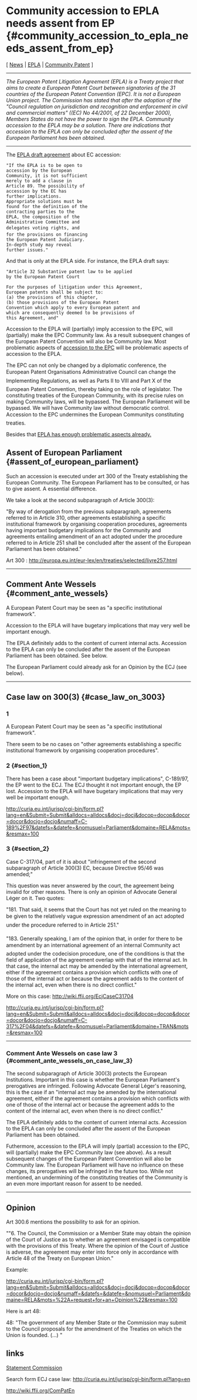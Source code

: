 # Community accession to EPLA needs assent from EP {#community_accession_to_epla_needs_assent_from_ep}

\[ [ News](SwpatcninoEn "wikilink") \|
[EPLA](http://wiki.ffii.org/EplaEn "wikilink") \| [ Community
Patent](ComPatEn "wikilink") \]

------------------------------------------------------------------------

*The European Patent Litigation Agreement (EPLA) is a Treaty project
that aims to create a European Patent Court between signatories of the
31 countries of the European Patent Convention (EPC). It is not a
European Union project. The Commission has stated that after the
adoption of the \"Council regulation on jurisdiction and recognition and
enforcement in civil and commercial matters\" ((EC) No 44/2001, of 22
December 2000), Members States do not have the power to sign the EPLA.
Community accession to the EPLA may be a solution. There are indications
that accession to the EPLA can only be concluded after the assent of the
European Parliament has been obtained.*

------------------------------------------------------------------------

The [EPLA draft
agreement](http://www.european-patent-office.org/epo/epla/pdf/agreement_draft.pdf "wikilink")
about EC accession:

`"If the EPLA is to be open to`\
`accession by the European`\
`Community, it is not sufficient`\
`merely to add a clause in`\
`Article 89. The possibility of`\
`accession by the EC has`\
`further implications.`\
`Appropriate solutions must be`\
`found for the definition of the`\
`contracting parties to the`\
`EPLA, the composition of the`\
`Administrative Committee and`\
`delegates voting rights, and`\
`for the provisions on financing`\
`the European Patent Judiciary.`\
`In-depth study may reveal`\
`further issues."`

And that is only at the EPLA side. For instance, the EPLA draft says:

`"Article 32 Substantive patent law to be applied`\
`by the European Patent Court`

`For the purposes of litigation under this Agreement,`\
`European patents shall be subject to:`\
`(a) the provisions of this chapter,`\
`(b) those provisions of the European Patent`\
`Convention which apply to every European patent and`\
`which are consequently deemed to be provisions of`\
`this Agreement, and"`

Accession to the EPLA will (partially) imply accession to the EPC, will
(partially) make the EPC Community law. As a result subsequent changes
of the European Patent Convention will also be Community law. Most
problematic aspects of [accession to the
EPC](http://www.ffii.org/~ante/compat/FFII.org_EC-accession-EPC.pdf "wikilink")
will be problematic aspects of accession to the EPLA.

The EPC can not only be changed by a diplomatic conference, the European
Patent Organisations Administrative Council can change the
Implementing Regulations, as well as Parts II to VIII and Part X of
the European Patent Convention, thereby taking on the role of
legislator. The constituting treaties of the European Community, with
its precise rules on making Community laws, will be bypassed. The
European Parliament will be bypassed. We will have Community law without
democratic control. Accession to the EPC undermines the European
Communitys constituting treaties.

Besides that [EPLA has enough problematic aspects
already.](http://wiki.ffii.org/EplaEn "wikilink")

## Assent of European Parliament {#assent_of_european_parliament}

Such an accession is executed under art 300 of the Treaty establishing
the European Community. The European Parliament has to be consulted, or
has to give assent. A essential difference.

We take a look at the second subparagraph of Article 300(3):

\"By way of derogation from the previous subparagraph, agreements
referred to in Article 310, other agreements establishing a specific
institutional framework by organising cooperation procedures, agreements
having important budgetary implications for the Community and agreements
entailing amendment of an act adopted under the procedure referred to in
Article 251 shall be concluded after the assent of the European
Parliament has been obtained.\"

Art 300 :
<http://europa.eu.int/eur-lex/en/treaties/selected/livre257.html>

------------------------------------------------------------------------

## Comment Ante Wessels {#comment_ante_wessels}

A European Patent Court may be seen as \"a specific institutional
framework\".

Accession to the EPLA will have bugetary implications that may very well
be important enough.

The EPLA definitely adds to the content of current internal acts.
Accession to the EPLA can only be concluded after the assent of the
European Parliament has been obtained. See below.

The European Parliament could already ask for an Opinion by the ECJ (see
below).

------------------------------------------------------------------------

## Case law on 300(3) {#case_law_on_3003}

### 1

A European Patent Court may be seen as \"a specific institutional
framework\".

There seem to be no cases on \"other agreements establishing a specific
institutional framework by organising cooperation procedures\".

### 2 {#section_1}

There has been a case about \"important budgetary implications\",
C-189/97, the EP went to the ECJ. The ECJ thought it not important
enough, the EP lost. Accession to the EPLA will have bugetary
implications that may very well be important enough.

<http://curia.eu.int/jurisp/cgi-bin/form.pl?lang=en&Submit=Submit&alldocs=alldocs&docj=docj&docop=docop&docor=docor&docjo=docjo&numaff=C-189%2F97&datefs=&datefe=&nomusuel=Parliament&domaine=RELA&mots=&resmax=100>

### 3 {#section_2}

Case C-317/04, part of it is about \"infringement of the second
subparagraph of Article 300(3) EC, because Directive 95/46 was
amended;\"

This question was never answered by the court, the agreement being
invalid for other reasons. There is only an opinion of Advocate General
Léger on it. Two quotes:

\"181. That said, it seems that the Court has not yet ruled on the
meaning to be given to the relatively vague expression amendment of an
act adopted under the procedure referred to in Article 251.\"

\"183. Generally speaking, I am of the opinion that, in order for there
to be amendment by an international agreement of an internal Community
act adopted under the codecision procedure, one of the conditions is
that the field of application of the agreement overlap with that of the
internal act. In that case, the internal act may be amended by the
international agreement, either if the agreement contains a provision
which conflicts with one of those of the internal act or because the
agreement adds to the content of the internal act, even when there is no
direct conflict.\"

More on this case: <http://wiki.ffii.org/EcjCaseC31704>

<http://curia.eu.int/jurisp/cgi-bin/form.pl?lang=en&Submit=Submit&alldocs=alldocs&docj=docj&docop=docop&docor=docor&docjo=docjo&numaff=C-317%2F04&datefs=&datefe=&nomusuel=Parliament&domaine=TRAN&mots=&resmax=100>

------------------------------------------------------------------------

### Comment Ante Wessels on case law 3 {#comment_ante_wessels_on_case_law_3}

The second subparagraph of Article 300(3) protects the European
Institutions. Important in this case is whether the European
Parliament\'s prerogatives are infringed. Following Advocate General
Léger\'s reasoning, this is the case if an \"internal act may be amended
by the international agreement, either if the agreement contains a
provision which conflicts with one of those of the internal act or
because the agreement adds to the content of the internal act, even when
there is no direct conflict.\"

The EPLA definitely adds to the content of current internal acts.
Accession to the EPLA can only be concluded after the assent of the
European Parliament has been obtained.

Futhermore, accession to the EPLA will imply (partial) accession to the
EPC, will (partially) make the EPC Community law (see above). As a
result subsequent changes of the European Patent Convention will also be
Community law. The European Parliament will have no influence on these
changes, its prerogatives will be infringed in the future too. While not
mentioned, an undermining of the constituting treaties of the Community
is an even more important reason for assent to be needed.

------------------------------------------------------------------------

## Opinion

Art 300.6 mentions the possibility to ask for an opinion.

\"\"6. The Council, the Commission or a Member State may obtain the
opinion of the Court of Justice as to whether an agreement envisaged is
compatible with the provisions of this Treaty. Where the opinion of the
Court of Justice is adverse, the agreement may enter into force only in
accordance with Article 48 of the Treaty on European Union.\"

Example:

<http://curia.eu.int/jurisp/cgi-bin/form.pl?lang=en&Submit=Submit&alldocs=alldocs&docj=docj&docop=docop&docor=docor&docjo=docjo&numaff=&datefs=&datefe=&nomusuel=Parliament&domaine=RELA&mots=%22A+request+for+an+Opinion%22&resmax=100>

Here is art 48:

48: \"The government of any Member State or the Commission may submit to
the Council proposals for the amendment of the Treaties on which the
Union is founded. (\...) \"

## links

[Statement
Commission](http://www.europeanaffairs.org/archive/2003_winter/2003_winter_109.php4 "wikilink")

Search form ECJ case law:
<http://curia.eu.int/jurisp/cgi-bin/form.pl?lang=en>

<http://wiki.ffii.org/ComPatEn>
